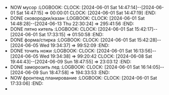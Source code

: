 - NOW мусор
  :LOGBOOK:
  CLOCK: [2024-06-01 Sat 14:47:14]--[2024-06-01 Sat 14:47:15] =>  00:00:01
  CLOCK: [2024-06-01 Sat 14:47:19]
  :END:
- DONE сковородки/казан
  :LOGBOOK:
  CLOCK: [2024-06-01 Sat 14:48:28]--[2024-06-13 Thu 22:30:24] =>  295:41:56
  :END:
- DONE пятно китель
  :LOGBOOK:
  CLOCK: [2024-06-01 Sat 15:42:17]--[2024-06-01 Sat 17:33:15] =>  01:50:58
  :END:
- DONE форма/стирка
  :LOGBOOK:
  CLOCK: [2024-06-01 Sat 15:42:28]--[2024-06-05 Wed 19:34:37] =>  99:52:09
  :END:
- DONE точить ножи
  :LOGBOOK:
  CLOCK: [2024-06-01 Sat 16:13:56]--[2024-06-05 Wed 19:34:38] =>  99:20:42
  CLOCK: [2024-06-08 Sat 19:44:43]--[2024-06-09 Sun 18:47:55] =>  23:03:12
  :END:
- DONE заморозить лед
  :LOGBOOK:
  CLOCK: [2024-06-01 Sat 16:14:05]--[2024-06-09 Sun 18:47:58] =>  194:33:53
  :END:
- NOW фронтенд планирование
  :LOGBOOK:
  CLOCK: [2024-06-01 Sat 17:33:06]
  :END:
-